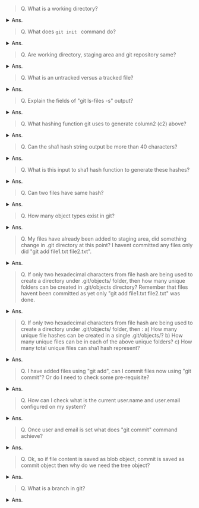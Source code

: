 > Q. What is a working directory?
<details><summary>Ans.</summary>
<p>

```
It is the directory from where "git init" was run.
If "git init" was run from within "/apps/myDir" then "/apps/myDir/" is working directory.
$ pwd
/apps/
$ mkdir myDir
$ cd /apps/myDir
$ git init
```
</p>
</details>


> Q. What does ```git init ``` command do?
<details><summary>Ans.</summary>
<p>

```
git init creates a .git folder inside the folder from where the "git init" was run.
If "git init" was run from "/apps/myDir" then 
we will see "/apps/myDir/.git" folder after running init.
.git is the folder which git uses to track the 
various objects within a working directory (/apps/myDir/ in our case).
```
</p>
</details>


> Q. Are working directory, staging area and git repository same?
<details><summary>Ans.</summary>
<p>

```
Different. Between a file creation and until its committed it in git repo,
it is present in either one or more of these directories:

1) Working Directory:
This is where you ran git init command (has .git folder)
This is where you create the files/folders. Basically your code folder.

2) Staging Area:
This is where file gets added by using add command.
Exa. git add <filename> adds file to staging area.

3) Git Repository:
This is where file gets addded once an added file gets committed using commit command.
Exa. git commit -m "Message"
```
</p>
</details>


> Q. What is an untracked versus a tracked file?
<details><summary>Ans.</summary>
<p>

```
1) Untracked files:
Files which have been created by user but not added
to staging area using "git add". Untracked files are
shown in red in "git status" output.

2) Tracked files:
Files which have been addded to staging area but
haven't been committed as yet. Only "git add" has
been performed on these files, not "git commit".
Tracked files are shown in green in "git status" output.
```
</p>
</details>



> Q. Explain the fields of "git ls-files -s" output?
<details><summary>Ans.</summary>
<p>

```
c1     c2                                       c3      c4
100644 e69de29bb2d1d6434b8b29ae775ad8c2e48c5391 0       file1.txt

Below are explanation of c1, c2, c3 and c4:
1) 100644    - c1 defines type of file and its permission
               (100 being regular file 644 being it permission out of 777)
2) e69de2... - c2 this is the hash of the file1.txt
3) 0         - c3 denotes how many versions of files exist in 
               the repo. 0 denotes 0th version (only one version)
4) file1.txt - c4 is the file name in staging area.
```
</p>
</details>

> Q. What hashing function git uses to generate column2 (c2) above?
<details><summary>Ans.</summary>
<p>

```
SHA1. Its output is a 40 characters long hexadecimal string
```
</p>
</details>


> Q. Can the sha1 hash string output be more than 40 characters?
<details><summary>Ans.</summary>
<p>

```
No. Since SHA1 generates 160 bits long hash and each character 
in hash string is a hexadecimal char (4 bits), hence
the hashing string can't be greater or less than 40 characters.
160 bits hash output / 4 bits to represent one hexadecimal character = 40 hexadecimal characters.
```
</p>
</details>

> Q. What is this input to sha1 hash function to generate these hashes?
<details><summary>Ans.</summary>
<p>

```
The hash is generated using 4 elements:
- type of object being staged/tracked.
- size of object
- padding null character '\0'
- file content.
```
</p>
</details>

> Q. Can two files have same hash?
<details><summary>Ans.</summary>
<p>

```
Yes, if the object type, size and content of two files is same then their hash will be equal.
```
</p>
</details>

> Q. How many object types exist in git?
<details><summary>Ans.</summary>
<p>

```
There are four types of object:
1) blob - is used to store file data- it is generally a file.
2) commit - holds metadata for each change introduced in the repos. 
            It includes author, committer, commit-data, and log- messages.
3) tree - this is to reference filenames for the object types (files) and their hashes.
4) tag - arbitrary human-readable name to a specific object usually a commit.
```
</p>
</details>

> Q. My files have already been added to staging area, 
did something change in .git directory at this point?
I havent committed any files only did "git add file1.txt file2.txt".
<details><summary>Ans.</summary>
<p>

```
Once "git add" has been run, hash of the file objects gets created which can be
checkd using "git ls-files -s".

For every hash (therefore object) a directory/file gets created in .git/ folder. 
The naming convention of the file is as follows:

For a hash e69de29bb2d1d6434b8b29ae775ad8c2e48c5391 following will be dir structure:

$ workingDirectory/.git/<firstTwoHashCharacters/<Last38HasCharactersFileName>

$ /apps/myDir/.git/objects/e6/9de29bb2d1d6434b8b29ae775ad8c2e48c5391
```
</p>
</details>

> Q. If only two hexadecimal characters from file hash are being used to create a directory under .git/objects/ folder,
then how many unique folders can be created in .git/objects directory?
Remember that files havent been committed as yet only "git add file1.txt file2.txt" was done.
<details><summary>Ans.</summary>
<p>

```
Bit of bit theory first:

Let's say you have one bit "X" to represent folder name, 
then you have only two options, either 0 or 1, which can be stored in "X". 
Hence only two folderNames are possible with a single bit "X".
i.e folderName 0 and folderName 1.

If you had 2 bits "XY" to represent folder name, 
now you can assign four folder names i.e. 00, 01, 10 and 11.

3 bits "XYZ", can assign eight folder names. 
i.e. 000, 001, 010, 011, 100, 101, 110, 111.

So having a total of N placeholders ( length("XYZ....") = N) 
where each one of these N placeholders can carry one out of M values
( M=2 in case of bit i.e. 0 or 1), will
make (M exponent N) naming values.

In above examples of "X", "XY" and "XYZ" we got
2 exp 1= 2 for "X" where M=2 (either 0 or 1) and N=1 length of "X"
2 exp 2= 4 for "XY" where M=2 (either 0 or 1) and N=3 length of "XY"
2 exp 3= 8 for "XYZ"... and so on 

With that under belt we know in case of git, it chooses first two hexadecimal
characters as folder name. Since each hexadecimal character is 4 bits long,
so in total git can use 4+4 = 8 bits to represent each folder. 

Hence total folders will be 2 exp N = 2 exp 8 = 256 folders.
$ workingDirectory/.git/<firstTwoHashCharacters/<Last38HasCharactersFileName>

In our example by adding file to staging area git 
created below directory and put a single file in it. 
Since the hash for our file was e69de29bb2d1d6434b8b29ae775ad8c2e48c5391, 
hence filename was created as:
/apps/myDir/.git/objects/e6/9de29bb2d1d6434b8b29ae775ad8c2e48c5391

where "e6" is folder and remaining 38 were used as filename.
```
</p>
</details>


> Q. If only two hexadecimal characters from file hash 
are being used to create a directory under .git/objects/ folder, then :
  a) How many unique file hashes can be created in a single .git/objects/<aGivenDirectory>?
  b) How many unique files can be in each of the above unique folders?
  c) How many total unique files can sha1 hash represent?
<details><summary>Ans.</summary>
<p>

```
If two char are used for folder name from the file hash
hence we have 
M = 2 (either 0 or 1)
N = 2 char * 4 bits per hex char

Hence, a total of 2 exp 8 = 256 folders.


Number of unique files per folder will be:
M = 2
N = 38 char * 4 bits per hex char

Hence a toal of 2 exp 152 unique files per folder.

Total number of unique folder/file combination will then be:
Total unique folders * Total unique files per folder
= (256) * (2 exp 152) ...... (xx)


Not surpisingly this is actually 2 exp 160 where 160 bits
was how long a sha1 hash was.

Since 256 = 2 exp 8
hence (xx) above becomes (2 exp 8) * (2 exp 152) = 2 exp (8+152) = 2 exp 160
```
</p>
</details>


> Q. I have added files using "git add", can I commit files now using "git commit"?
Or do I need to check some pre-requisite?
<details><summary>Ans.</summary>
<p>

```
If user.name and user.email is already configured then there is no pre-req needed
to commit files. If not, we need to configure user name and email.
```
</p>
</details>

> Q. How can I check what is the current user.name and user.email
configured on my system?
<details><summary>Ans.</summary>
<p>

```bash
#Using "git config" command
$ git config user.name
$ git config user.email
$ git config --list | grep user
```
</p>
</details>


> Q. Once user and email is set what does "git commit" command achieve?
<details><summary>Ans.</summary>
<p>

```
"git commit" achieves following:

1) Save the files from staging area to the git repository (or database if you want to call it).

2) Creates additional hash objects to track the commit, mainly:
   a) Commit object: Has details like which author name and email, committer name,
      parent hash (previous commit to current commit) and email and tree object for this commit. 
   b) Tree object: contains the reference of all the files and their types
      which were committed as part of this commit.

##Below is the content of a commit object which shows reference to tree, author and committer
$git cat-file -p <hash of commit object>
tree 05ca2475d3c2f22ff8835bb202c56b174603c5ff
author Your Name <you@example.com> 1609628181 +0000
committer Your Name <you@example.com> 1609628181 +0000

#Tree object content showing the list of blobs and their names added as part of the commit.
$git cat-file -p <hash of tree object for above commit object first line>
100644 blob e69de29bb2d1d6434b8b29ae775ad8c2e48c5391    file1.txt
100644 blob e69de29bb2d1d6434b8b29ae775ad8c2e48c5391    file2.txt
```
</p>
</details>

> Q. Ok, so if file content is saved as blob object, commit is saved as commit object
then why do we need the tree object?
<details><summary>Ans.</summary>
<p>

```
A blob object is built using file content and 
some other "things" hashed together (object type [blob], size and null).
Tree object is a way to connect hash string to its filename, type and permissions.

#You can use below snippet to find each type of object 
#which gets created after a commit.
#
#
#/bin/bash
WORKDIR=$(pwd); 
OBJDIR=$WORKDIR/.git/objects/; 
cd ${OBJDIR};
clear;
echo;echo;
echo "|-> Obj Dir : "${OBJDIR}; 
find . -type f | while read fileName; 
do 
   HASH=`echo ${fileName}|sed "s/\.//g" | sed "s/\///g"` ;
   echo "|  |--> File Name: "${fileName}; 
   echo "|  |   |--> File Hash : "${HASH}; 
   echo "|  |   |--> File Type : "`git cat-file -t ${HASH}`;
   echo "|  |   |--> File Size : "`git cat-file -s ${HASH}` ; 
   echo "|  |   |--> File Data : ";
   git cat-file -p ${HASH}| while read line; 
   do 
      echo "|  |     "${line};
   done; 
   echo "|  | "; 
   echo "|  | ";
done; 
cd ${WORKDIR}

```
</p>
</details>

> Q. What is a branch in git?
<details><summary>Ans.</summary>
<p>

```bash
Branch is chain of commits which offshoot from the main development branch. 
```
</p>
</details>
